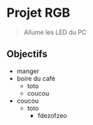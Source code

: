# Projet RGB

> Allume les LED du PC

## Objectifs
* manger
* boire du café
    * toto
    * coucou
* coucou
    * toto
        * fdezofzeo